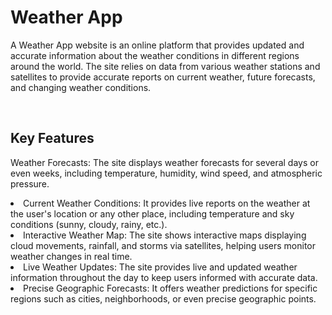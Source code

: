 <h1> Weather App </h1>
<p>A Weather App  website is an online platform that provides updated and accurate information about the weather conditions in different regions around the world. The site relies on data from various weather stations and satellites to provide accurate reports on current weather, future forecasts, and changing weather conditions.</p>

 <br>
 <h2>Key Features</h2>
 
<p>Weather Forecasts: The site displays weather forecasts for several days or even weeks, including temperature, humidity, wind speed, and atmospheric pressure.</p>

<li>
Current Weather Conditions: It provides live reports on the weather at the user's location or any other place, including temperature and sky conditions (sunny, cloudy, rainy, etc.).
</li>
<li>
Interactive Weather Map: The site shows interactive maps displaying cloud movements, rainfall, and storms via satellites, helping users monitor weather changes in real time.
</li>
<li>
Live Weather Updates: The site provides live and updated weather information throughout the day to keep users informed with accurate data.
</li>
<li>
 Precise Geographic Forecasts: It offers weather predictions for specific regions such as cities, neighborhoods, or even precise geographic points.
</li>
